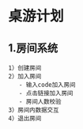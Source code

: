 # 桌游计划
  ## 1.房间系统
    1）创建房间
    2）加入房间
       - 输入code加入房间
       - 点击链接加入房间
       - 房间人数校验
    3）房间内数据交互
    4）退出房间
